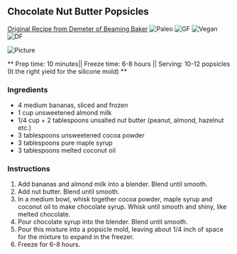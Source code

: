 ## Chocolate Nut Butter Popsicles

[Original Recipe from Demeter of Beaming Baker](https://beamingbaker.com/chocolate-peanut-butter-banana-popsicles-vegan-gluten-free/)
![Paleo](https://img.shields.io/badge/-Paleo-blueviolet.svg)
![GF](https://img.shields.io/badge/-Gluten--free-yellow.svg)
![Vegan](https://img.shields.io/badge/-Vegan-brightgreen.svg)
![DF](https://img.shields.io/badge/-Dairy--free-blue.svg)

![Picture](../img/)

** Prep time: 10 minutes|| Freeze time: 6-8 hours || Serving: 10-12 popsicles (It the right yield for the silicone mold) **

### Ingredients

- 4 medium bananas, sliced and frozen
- 1 cup unsweetened almond milk
- 1/4 cup + 2 tablespoons unsalted nut butter (peanut, almond, hazelnut etc.)
- 3 tablespoons unsweetened cocoa powder
- 3 tablespoons pure maple syrup
- 3 tablespoons melted coconut oil

### Instructions

1. Add bananas and almond milk into a blender. Blend until smooth. 
2. Add nut butter. Blend until smooth.
3. In a medium bowl, whisk together cocoa powder, maple syrup and coconut oil to make chocolate syrup. Whisk until smooth and shiny, like melted chocolate.
4. Pour chocolate syrup into the blender. Blend until smooth.
5. Pour this mixture into a popsicle mold, leaving about 1/4 inch of space for the mixture to expand in the freezer. 
6. Freeze for 6-8 hours.
